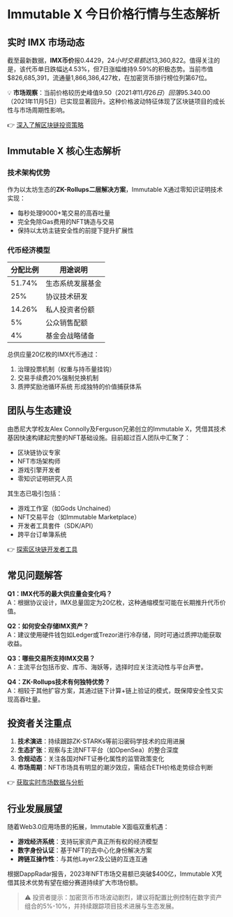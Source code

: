 # Immutable X 今日价格行情与生态解析

## 实时 IMX 市场动态

截至最新数据，**IMX币价**报$0.4429，24小时交易额达$13,360,822。值得关注的是，该代币单日跌幅达4.53%，但7日涨幅维持9.59%的积极态势。当前市值$826,685,391，流通量1,866,386,427枚，在加密货币排行榜位列第67位。

💡 **市场观察**：当前价格较历史峰值$9.50（2021年11月26日）回落95.34%，但较历史最低点$0.00（2021年11月5日）已实现显著回升。这种价格波动特征体现了区块链项目的成长性与市场周期性影响。

👉 [深入了解区块链投资策略](https://bit.ly/okx_welcome)

## Immutable X 核心生态解析

### 技术架构优势
作为以太坊生态的**ZK-Rollups二层解决方案**，Immutable X通过零知识证明技术实现：
- 每秒处理9000+笔交易的高吞吐量
- 完全免除Gas费用的NFT铸造与交易
- 保持以太坊主链安全性的前提下提升扩展性

### 代币经济模型
| 分配比例 | 用途说明 |
|---------|----------|
| 51.74% | 生态系统发展基金 |
| 25%    | 协议技术研发 |
| 14.26% | 私人投资者份额 |
| 5%     | 公众销售配额 |
| 4%     | 基金会战略储备 |

总供应量20亿枚的IMX代币通过：
1. 治理投票机制（权重与持币量挂钩）
2. 交易手续费20%强制兑换机制
3. 质押奖励池循环系统
形成独特的价值捕获体系

## 团队与生态建设

由悉尼大学校友Alex Connolly及Ferguson兄弟创立的Immutable X，凭借其技术基因快速构建起完整的NFT基础设施。目前超过百人团队中汇聚了：
- 区块链协议专家
- NFT市场架构师
- 游戏引擎开发者
- 零知识证明研究人员

其生态已吸引包括：
- 游戏工作室（如Gods Unchained）
- NFT交易平台（如Immutable Marketplace）
- 开发者工具套件（SDK/API）
- 跨平台订单簿系统

👉 [探索区块链开发者工具](https://bit.ly/okx_welcome)

## 常见问题解答

**Q1：IMX代币的最大供应量会变化吗？**  
A：根据协议设计，IMX总量固定为20亿枚，这种通缩模型可能在长期推升代币价值。

**Q2：如何安全存储IMX资产？**  
A：建议使用硬件钱包如Ledger或Trezor进行冷存储，同时可通过质押功能获取收益。

**Q3：哪些交易所支持IMX交易？**  
A：主流平台包括币安、库币、海妖等，选择时应关注流动性与平台声誉。

**Q4：ZK-Rollups技术有何独特优势？**  
A：相较于其他扩容方案，其通过链下计算+链上验证的模式，既保障安全性又实现高吞吐量。

## 投资者关注重点

1. **技术演进**：持续跟踪ZK-STARKs等前沿密码学技术的应用进展
2. **生态扩张**：观察与主流NFT平台（如OpenSea）的整合深度
3. **合规动态**：关注各国对NFT证券化属性的监管政策变化
4. **市场周期**：NFT市场具有明显的潮汐效应，需结合ETH价格走势综合判断

👉 [获取实时市场数据与分析](https://bit.ly/okx_welcome)

## 行业发展展望

随着Web3.0应用场景的拓展，Immutable X面临双重机遇：
- **游戏经济系统**：支持玩家资产真正所有权的经济模型
- **数字身份认证**：基于NFT的去中心化身份解决方案
- **跨链互操作性**：与其他Layer2及公链的互连互通

根据DappRadar报告，2023年NFT市场交易额已突破$400亿，Immutable X凭借其技术优势有望在细分赛道持续扩大市场份额。

> ⚠️ 投资者提示：加密货币市场波动剧烈，建议将配置比例控制在数字资产组合的5%-10%，并持续跟踪项目技术进展与生态发展。
